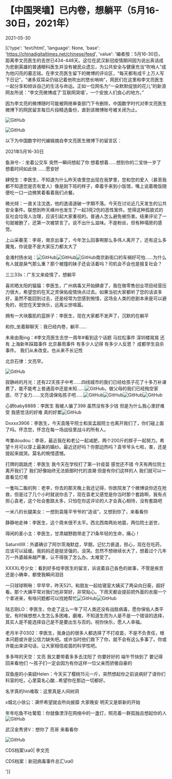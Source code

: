 # 【中国哭墙】已内卷，想躺平（5月16-30日，2021年）

2021-05-30

[{'type': 'text/html', 'language': None, 'base': 'https://chinadigitaltimes.net/chinese/feed', 'value': '编者按：5月16-30日，距离李文亮医生的去世已434-448天。这位在武汉新冠疫情期间因为说出真话成为悲剧英雄的普通眼科医生并没有被民众遗忘，为公共安全与健康充当“吹哨人”成为他闪亮的墓志铭。在李文亮医生留下的微博的评论区，“每天都有成千上万人写下日记”，“诸多双耳朵仍铭记着他吹出的悠长哨响”，网民们在这里和李文亮医生一起分享和倾诉自己的生活与命运。正如一位网名为“一朵默默绽放的花儿”的新浪网友所说：“李文亮微博成了‘互联网哭墙’，一个安放人们良心的地方。”

因为李文亮的微博随时可能被网络审查部门下令删除，中国数字时代对李文亮医生微博下的网民留言每日片段精选备份，直到该微博账号被关闭为止。

![GitHub](https://chinadigitaltimes.net/chinese/files/2020/03/Screenshot-2020-03-13-10.48.21.png)

![GitHub](https://chinadigitaltimes.net/chinese/files/2020/03/Screenshot-2020-03-15-11.01.33.png)

以下为中国数字时代编辑摘自李文亮医生微博下的留言区：

2021年5月16-30日

鱼湫兮-：坐着公交车 突然一瞬间想起了你 想着想着……想到你的二宝快一岁了 想着时间如此快 ……愿安好

肆悅生：李医生，不知道为什么昨天夜里您出现在我梦里，您和您的爱人（甚至我都不知道您是否有爱人）像是刚下班的样子，牵着手来到小饭馆，嘴上说着晚饭随便吃一口一边微笑着看着我们点餐。

微光倾：一直关注沈逸，他的逸语道破一字期不落。今天在讨论近几天发生的公共安全事件。联想到昨天嵊州也发生了一起3死2伤的恶性案件。觉得这种孤狼式的反社会垃圾人治理，应该引起大家重视的。普通人怎么避免被伤害。结果评论了一句就被删了，还第一次被禁言了。说不出什么滋味。不是粉丝，但有种塌房的感觉。

上山采蘅芜：李哥，南京出事了，今年怎么回事啊那么多伟人离开了，还有这么多魔鬼，你说是不是大家压力都太大了

金滩村扬水站：![GitHub](https://img.t.sinajs.cn/t4/appstyle/expression/ext/normal/6e/2018new_leimu_org.png)![GitHub](https://img.t.sinajs.cn/t4/appstyle/expression/ext/normal/6e/2018new_leimu_org.png)![GitHub](https://img.t.sinajs.cn/t4/appstyle/expression/ext/normal/6e/2018new_leimu_org.png)南京新街口的车祸好可怕……为什么有人就是戾气那么重？那个被撞的妹子还会活着吗？司机会不会也是报复社会？

三三33s：广东又来疫情了，想躺平

喜欢晒太阳的猫猫：李医生，广州病毒又开始肆虐了，我在做零售创业项目经营压力很大，希望您的在天之灵保佑疫情快点过去。如果当初大家都听了您的话该多好，虽然不能回到过去，还是经常为您感到惋惜，这场全人类的悲剧本来是可以避免的，祝您在天堂快乐，远离尘世喧嚣。

拥有一大块腹肌的蓝胖子：李医生，现在大家都不发声了，沉默的在躺平

和你_坐着聊聊天：我已经内卷，躺平……

未来由我ing：#李文亮医生去世一周年#看到这个话题 马拉松事件 深圳楼晃晃 还有 上海新年踩踏事件 北京暴雨事件 有多少人记得 有多少人反思？ 成都学生自杀事件。 我们从未改变。也从来不长记性

北京石律：文亮早。

![GitHub](https://chinadigitaltimes.net/chinese/files/2021/05/image-1621665867178.png)

寂静岭的月光：还有22天孩子中考……四线城市的我们已经给孩子花了十多万补课费了，能不能考上普通高中还是未知……![GitHub](https://img.t.sinajs.cn/t4/appstyle/expression/ext/normal/83/2018new_kuxiao_org.png)。做父母的我们已经掏空家底、尽了全力……文亮请保佑孩子吧……![GitHub](https://img.t.sinajs.cn/t4/appstyle/expression/ext/normal/83/2018new_kuxiao_org.png)![GitHub](https://s.w.org/images/core/emoji/13.0.1/72x72/1f64f.png)![GitHub](https://s.w.org/images/core/emoji/13.0.1/72x72/1f64f.png)![GitHub](https://s.w.org/images/core/emoji/13.0.1/72x72/1f64f.png)

心妍baby8888：李医生 我被人骗了398 虽然没有多少钱 但是为什么我心里好难受 我感觉活的好难 真的好累![GitHub](https://s.w.org/images/core/emoji/13.0.1/72x72/1f614.png)

Dxxxx3906：李医生，今天袁隆平院士和吴孟超院士也离开我们了，你们碰上面了吗。怀念您，怀念在每一场战役里战斗的所有人。

岑業doudou：李哥，最近我在和老公一起减肥，两个200斤的胖子一起努力。希望十月可以穿上最美的婚纱。最近还好吗？你那边热吗？袁爷爷头七啦，害，还是提起来就哭。莫名的惋惜遗憾。

打牌的跳跳虎：李医生 我今天在学校打了第一针疫苗 感觉还不错 今天有两位院士离开我们了 我们好像始终无法抵御时代的浪潮 但是有你们这样的人 我们就可以一直看见灯塔

一隻叫二飯的狗：老李，你去的那天晚上我还记得，你医院发了个微博说你还在抢救，但是过了几个小时就说你去了，现在袁老又感觉是你当时那个套路啊，我有点担心袁老，这个社会套路太多，只怕在你这评论的人才会真心相待，没有套路吧

一米八的长腿美女：一想到袁隆平爷爷的“造谣”，又想到你了，来看看你

静静地走神：李医生，这个周末很不太平。西北西南两处地震，两位院士逝世，

得闲的麦小主：李医生，甘肃越野跑带走了21条年轻的生命，痛心！

SaturnIIIII：外婆确诊了阿尔茨海默症，早期，记忆力衰退，担心，现在在吃药，应该可以延缓。我妈妈还是挺坚强的，没哭。忽然不想继续长大了，想着过个几年万一外婆越来越严重，认不得我了怎么办。太难受了。

XXXXL号少女：看到好多给李医生的留言，诉说着自己各色的故事，不管是疾苦还是小确幸，都使我瞬间泪目

一只球球啊啾：早早早，昨天521，和朋友一起给寝室大姨买了两朵向日葵，超好看。那个大姨平常对我们也非常好，非常贴心。下雨天都会提前把外面的衣服一个个拿进来，有啥问题都可以找她帮忙![GitHub](https://img.t.sinajs.cn/t4/appstyle/expression/ext/normal/10/2018new_wu_org.png)![GitHub](https://img.t.sinajs.cn/t4/appstyle/expression/ext/normal/10/2018new_wu_org.png)

陆志刚LO：李医生，你走了这么一年了可人类还没有战胜病毒，愿你保佑人类平安。有时候想想人生怎么多困难，磨难，不知道生而为人是不是一个错误的选择，其实人是不能选择自己是不是要出生与否的。祝你快乐，愿人人幸福。

老月半子0302：李医生，我身边的很多人都选择了不打疫苗，不是不负责任，根本问题或许是公信力缺失吧。或许当时他们救下了你，就不会有这么多事了。你或许能出来讲句话，让大家相信疫苗的科学性吧。

多多咩的天空：文亮 我又要带着多多去沈阳了 你要好好的 端午节快到了 要记得回来看他们 ～孩子们一定会因为有你这样一位父亲而骄傲自豪的

双鱼座的小美妞Helen：今天买了樱桃15元一斤，突然想起你之前说病好了请你们科室的吃，心里莫名心酸…希望你在那边一切都好。

名字真的hin难取：这里真是人间树洞

x城北小徐公：满怀希望就会所向披靡 大家晚安 明天又是崭新的开始

年年吃鱼不吐葡萄：你就像漂浮在网络中的一盏灯，照亮着一群孤独且想起你的人![GitHub](https://img.t.sinajs.cn/t4/appstyle/expression/ext/normal/8a/2018new_xin_org.png)

武汉金秀贤V：想你了 亮哥 来看看你



![GitHub](https://chinadigitaltimes.net/chinese/files/2020/03/37-150x150.jpg)

CDS档案\xa0| 李文亮

CDS档案｜新冠病毒事件总汇\xa0

'}]